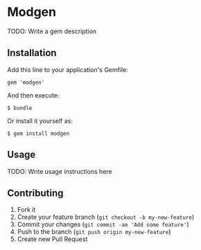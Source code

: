 # Modgen

TODO: Write a gem description

## Installation

Add this line to your application's Gemfile:

    gem 'modgen'

And then execute:

    $ bundle

Or install it yourself as:

    $ gem install modgen

## Usage

TODO: Write usage instructions here

## Contributing

1. Fork it
2. Create your feature branch (`git checkout -b my-new-feature`)
3. Commit your changes (`git commit -am 'Add some feature'`)
4. Push to the branch (`git push origin my-new-feature`)
5. Create new Pull Request
